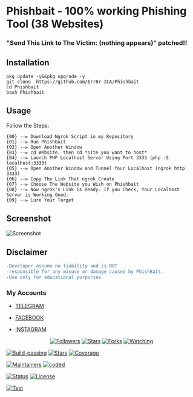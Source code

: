 # Phishbait - 100% working Phishing Tool (38 Websites)
### "Send This Link to The Victim: (nothing appears)" patched!!

## Installation
```
pkg update -y&&pkg upgrade -y
git clone  https://github.com/Err0r-ICA/Phishbait
cd Phishbait
bash Phishbait
```

## Usage
Follow the Steps:
```
{00} --⫸ Download Ngrok Script in my Repository 
{01} --⫸ Run Phishbait
{02} --⫸ Open Another Window
{03} --⫸ cd Website, then cd *site you want to host*
{04} --⫸ Launch PHP Localhost Server Using Port 3333 (php -S localhost:3333)
{05} --⫸ Open Another Window and Tunnel Your Localhost (ngrok http 3333)
{06} --⫸ Copy The Link That ngrok Create
{07} --⫸ Choose The Website you Wish on Phishbait
{08} --⫸ Now ngrok's Link is Ready. If you Check, Your Localhost Server is Working Good.
{09} --⫸ Lure Your Target
```

## Screenshot 
![Screenshot]()

## Disclaimer
```diff
-Developer assume no liability and is NOT
-responsible for any misuse or damage caused by PhishBait.
-Use only for educational purporses
```

### My Accounts

* [TELEGRAM](https://t.me/termuxxhacking)

* [FACEBOOK](https://www.facebook.com/termuxxhacking)

* [INSTAGRAM](https://instagram.com/termux_hacking)

<p align="center">
<a href="https://github.com/Err0r-ICA/followers"><img title="Followers" src="https://img.shields.io/github/followers/lovehacker404?color=blue&style=flat-square"></a>
<a href="https://github.com/Err0r-ICA/World/stargazers/"><img title="Stars" src="https://img.shields.io/github/stars/lovehacker404/World?color=red&style=flat-square"></a>
<a href="https://github.com/Err0r-ICA/World/network/members"><img title="Forks" src="https://img.shields.io/github/forks/lovehacker404/World?color=red&style=flat-square"></a>
<a href="https://github.com/Err0r-ICA/World/watchers"><img title="Watching" src="https://img.shields.io/github/watchers/lovehacker404/World?label=Watchers&color=blue&style=flat-square"></a>
</p>

[![Build-passing](https://img.shields.io/badge/build-passing-red.svg?style=plastic)](https://github.com/Err0r-ICA/SpeedTest/issues) [![Stars](https://img.shields.io/open-vsx/stars/Redhat/Java.svg?style=plastic&color=orange)](https://github.com/Err0r-ICA/SpeedTest/issues) [![Coverage](https://img.shields.io/azure-devops/coverage/Swellaby/Opensource/25?color=yellow&style=plastic)](https://github.com/Err0r-ICA/SpeedTest/issues)

[![Maintainers](https://img.shields.io/badge/mainteiners-HackBoyz-green.svg?style=plastic)](https://github.com/Err0r-ICA/SpeedTest/issues) [![coded](https://img.shields.io/badge/coded%20in-bash-mintgreen.svg?style=plastic)](https://github.com/Err0r-ICA/SpeedTest/issues)

[![Status](https://img.shields.io/badge/code%20status-encrypted-cyan.svg?style=plastic)](https://github.com/Err0r-ICA/SpeedTest/issues) [![License](https://img.shields.io/badge/license-MIT-blueviolet.svg?style=plastic)](https://github.com/Err0r-ICA/SpeedTest/issues)

[![Test](https://img.shields.io/badge/tested%20on-Termux,%20Kali%20Linux,%20Ubuntu,%20Parrot%20OS,%20Debian,%20ANDRAX%20Mobile-%23ff69b4.svg?style=plastic)](https://github.com/Err0r-ICA/SpeedTest/issues)
 
